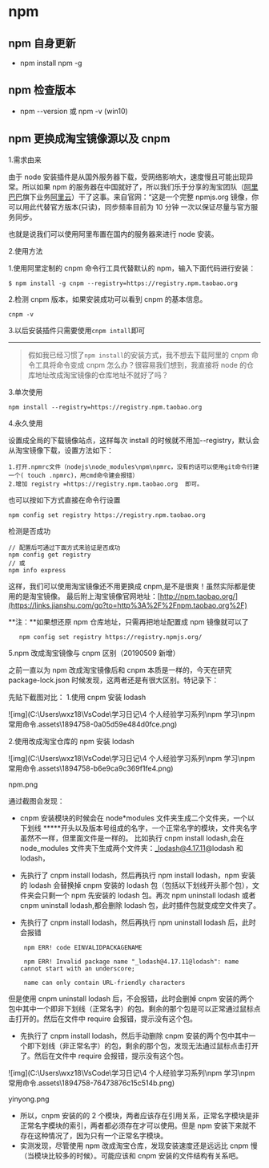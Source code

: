 # npm

## npm 自身更新

- npm install npm -g

## npm 检查版本

- npm --version 或 npm -v (win10)

## npm 更换成淘宝镜像源以及 cnpm

1.需求由来

由于 node 安装插件是从国外服务器下载，受网络影响大，速度慢且可能出现异常。所以如果 npm 的服务器在中国就好了，所以我们乐于分享的淘宝团队（[阿里巴巴](https://links.jianshu.com/go?to=https%3A%2F%2Fbaike.baidu.com%2Fitem%2F%E9%98%BF%E9%87%8C%E5%B7%B4%E5%B7%B4%E9%9B%86%E5%9B%A2%2F9087864%3Ffromtitle%3D%E9%98%BF%E9%87%8C%E5%B7%B4%E5%B7%B4%26fromid%3D33)旗下业务[阿里云](https://links.jianshu.com/go?to=https%3A%2F%2Fbaike.baidu.com%2Fitem%2F%E9%98%BF%E9%87%8C%E4%BA%91)）干了这事。来自官网：“这是一个完整 npmjs.org 镜像，你可以用此代替官方版本(只读)，同步频率目前为 10 分钟 一次以保证尽量与官方服务同步。

也就是说我们可以使用阿里布置在国内的服务器来进行 node 安装。

2.使用方法

1.使用阿里定制的 cnpm 命令行工具代替默认的 npm，输入下面代码进行安装：

```shell
$ npm install -g cnpm --registry=https://registry.npm.taobao.org
```

2.检测 cnpm 版本，如果安装成功可以看到 cnpm 的基本信息。

```shell
cnpm -v
```

3.以后安装插件只需要使用`cnpm intall`即可

---

> 假如我已经习惯了`npm install`的安装方式，我不想去下载阿里的 cnpm 命令工具将命令变成 cnpm 怎么办？很容易我们想到，我直接将 node 的仓库地址改成淘宝镜像的仓库地址不就好了吗？

3.单次使用

```shell
npm install --registry=https://registry.npm.taobao.org
```

4.永久使用

设置成全局的下载镜像站点，这样每次 install 的时候就不用加--registry，默认会从淘宝镜像下载，设置方法如下：

```
1.打开.npmrc文件（nodejs\node_modules\npm\npmrc，没有的话可以使用git命令行建一个( touch .npmrc)，用cmd命令建会报错）
2.增加 registry =https://registry.npm.taobao.org  即可。
```

也可以按如下方式直接在命令行设置

```shell
npm config set registry https://registry.npm.taobao.org
```

检测是否成功

```shell
// 配置后可通过下面方式来验证是否成功
npm config get registry
// 或
npm info express
```

这样，我们可以使用淘宝镜像还不用更换成 cnpm,是不是很爽！虽然实际都是使用的是淘宝镜像。
最后附上淘宝镜像官网地址：[http://npm.taobao.org/](https://links.jianshu.com/go?to=http%3A%2F%2Fnpm.taobao.org%2F)

**注：**如果想还原 npm 仓库地址，只需再把地址配置成 npm 镜像就可以了

```shell
   npm config set registry https://registry.npmjs.org/
```

5.npm 改成淘宝镜像与 cnpm 区别（20190509 新增）

之前一直以为 npm 改成淘宝镜像后和 cnpm 本质是一样的，今天在研究 package-lock.json 时候发现，这两者还是有很大区别。特记录下：

先贴下截图对比： 1.使用 cnpm 安装 lodash

![img](C:\Users\wxz18\VsCode\学习日记\4 个人经验学习系列\npm 学习\npm 常用命令.assets\1894758-0a05d59e484d0fce.png)

2.使用改成淘宝仓库的 npm 安装 lodash

![img](C:\Users\wxz18\VsCode\学习日记\4 个人经验学习系列\npm 学习\npm 常用命令.assets\1894758-b6e9ca9c369f1fe4.png)

npm.png

通过截图会发现：

- cnpm 安装模块的时候会在 node\*modules 文件夹生成二个文件夹，一个以下划线 \*\*\*\*\*开头以及版本号组成的名字，一个正常名字的模块，文件夹名字虽然不一样，但里面文件是一样的。
  比如执行 cnpm install lodash,会在 node_modules 文件夹下生成两个文件夹：_lodash@4.17.11@lodash 和 lodash，

- 先执行了 cnpm install lodash，然后再执行 npm install lodash，npm 安装的 lodash 会替换掉 cnpm 安装的 lodash 包（包括以下划线开头那个包），文件夹会只剩一个 npm 先安装的 lodash 包。再次 npm uninstall lodash 或者 cnpm uninstall lodash,都会删除 lodash 包，此时插件包就变成空文件夹了。

- 先执行了 cnpm install lodash，然后再执行 npm uninstall lodash 后，此时会报错

  ```shell
   npm ERR! code EINVALIDPACKAGENAME

   npm ERR! Invalid package name "_lodash@4.17.11@lodash": name cannot start with an underscore;

   name can only contain URL-friendly characters
  ```

但是使用 cnpm uninstall lodash 后，不会报错，此时会删掉 cnpm 安装的两个包中其中一个即非下划线（正常名字）的包。剩余的那个包是可以正常通过鼠标点击打开的。然后在文件中 require 会报错，提示没有这个包。

- 先执行了 cnpm install lodash，然后手动删除 cnpm 安装的两个包中其中一个即下划线（非正常名字）的包，剩余的那个包，发现无法通过鼠标点击打开了。然后在文件中 require 会报错，提示没有这个包。

![img](C:\Users\wxz18\VsCode\学习日记\4 个人经验学习系列\npm 学习\npm 常用命令.assets\1894758-76473876c15c514b.png)

yinyong.png

- 所以，cnpm 安装的的 2 个模块，两者应该存在引用关系，正常名字模块是非正常名字模块的索引，两者都必须存在才可以使用。但是 npm 安装下来就不存在这种情况了，因为只有一个正常名字模块。
- 实测发现，尽管使用 npm 改成淘宝仓库，发现安装速度还是远远比 cnpm 慢（当模块比较多的时候）。可能应该和 cnpm 安装的文件结构有关系吧。
